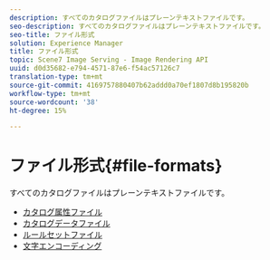 ```yaml
---
description: すべてのカタログファイルはプレーンテキストファイルです。
seo-description: すべてのカタログファイルはプレーンテキストファイルです。
seo-title: ファイル形式
solution: Experience Manager
title: ファイル形式
topic: Scene7 Image Serving - Image Rendering API
uuid: d0d35682-e794-4571-87e6-f54ac57126c7
translation-type: tm+mt
source-git-commit: 4169757880407b62addd0a70ef1807d8b195820b
workflow-type: tm+mt
source-wordcount: '38'
ht-degree: 15%

---
```



# ファイル形式{#file-formats}

すべてのカタログファイルはプレーンテキストファイルです。

* [カタログ属性ファイル](r-catalog-attribute-files.md)
* [カタログデータファイル](r-catalog-data-files.md)
* [ルールセットファイル](r-rule-set-files.md)
* [文字エンコーディング](r-is-cat-character-encoding.md)
